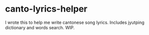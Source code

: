 # canto-lyrics-helper
I wrote this to help me write cantonese song lyrics. Includes jyutping dictionary and words search. WIP.
